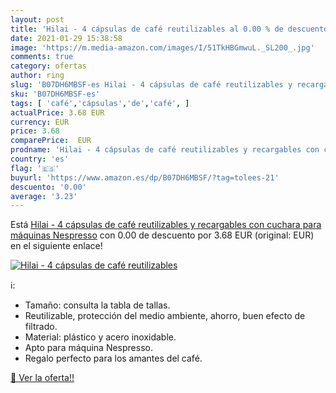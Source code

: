 ```yaml
---
layout: post
title: 'Hilai - 4 cápsulas de café reutilizables al 0.00 % de descuento'
date: 2021-01-29 15:38:58
image: 'https://m.media-amazon.com/images/I/51TkHBGmwuL._SL200_.jpg'
comments: true
category: ofertas
author: ring
slug: 'B07DH6MBSF-es Hilai - 4 cápsulas de café reutilizables y recargables con...'
sku: 'B07DH6MBSF-es'
tags: [ 'café','cápsulas','de','café', ]
actualPrice: 3.68 EUR
currency: EUR
price: 3.68
comparePrice:  EUR
prodname: 'Hilai - 4 cápsulas de café reutilizables y recargables con cuchara para máquinas Nespresso'
country: 'es'
flag: '🇪🇸'
buyurl: 'https://www.amazon.es/dp/B07DH6MBSF/?tag=tolees-21'
descuento: '0.00'
average: '3.23'
---
```


Está [Hilai - 4 cápsulas de café reutilizables y recargables con cuchara para máquinas Nespresso](https://www.amazon.es/dp/B07DH6MBSF/?tag=tolees-21) con 0.00 de descuento por 3.68 EUR (original:  EUR) en el siguiente enlace!

[![Hilai - 4 cápsulas de café reutilizables](https://m.media-amazon.com/images/I/51TkHBGmwuL._SL200_.jpg)](https://www.amazon.es/dp/B07DH6MBSF/?tag=tolees-21)

ℹ️:

- Tamaño: consulta la tabla de tallas.
- Reutilizable, protección del medio ambiente, ahorro, buen efecto de filtrado.
- Material: plástico y acero inoxidable.
- Apto para máquina Nespresso.
- Regalo perfecto para los amantes del café.

[🛒 Ver la oferta!!](https://www.amazon.es/dp/B07DH6MBSF/?tag=tolees-21)
